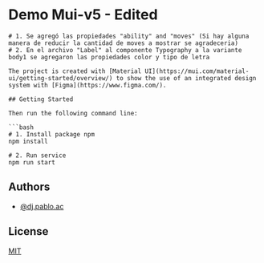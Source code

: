 
# Demo Mui-v5 - Edited

```Tarea
# 1. Se agregó las propiedades "ability" and "moves" (Si hay alguna manera de reducir la cantidad de moves a mostrar se agradeceria)
# 2. En el archivo "Label" al componente Typography a la variante body1 se agregaron las propiedades color y tipo de letra

The project is created with [Material UI](https://mui.com/material-ui/getting-started/overview/) to show the use of an integrated design system with [Figma](https://www.figma.com/).

## Getting Started

Then run the following command line:

```bash
# 1. Install package npm
npm install

# 2. Run service
npm run start
```
## Authors

- [@dj.pablo.ac](https://gitlab.com/dj.pablo.ac)

## License

[MIT](https://choosealicense.com/licenses/mit/)
